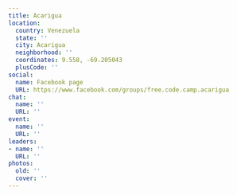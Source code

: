 ```yaml
---
title: Acarigua
location:
  country: Venezuela
  state: ''
  city: Acarigua
  neighborhood: ''
  coordinates: 9.558, -69.205043
  plusCode: ''
social:
  name: Facebook page
  URL: https://www.facebook.com/groups/free.code.camp.acarigua
chat:
  name: ''
  URL: ''
event:
  name: ''
  URL: ''
leaders:
- name: ''
  URL: ''
photos:
  old: ''
  cover: ''
---
```

